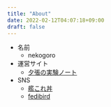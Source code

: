 ```yaml
---
title: "About"
date: 2022-02-12T04:07:18+09:00
draft: false
---
```


* 名前
    * nekogoro
* 運営サイト
    * [夕張の実験ノート](https://yubari-exp.dev/)
* SNS
    * [艦これ丼](https://kancolle.social/@nekogoro/)
    * [fedibird](https://fedibird.com/@nekogoro)
